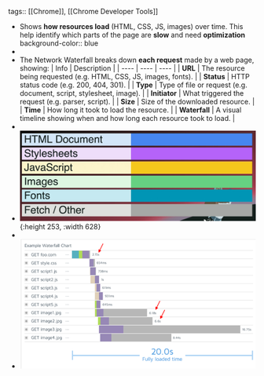 tags:: [[Chrome]], [[Chrome Developer Tools]]

- Shows **how resources load** (HTML, CSS, JS, images) over time.  This help identify which parts of the page are **slow** and need **optimization**
  background-color:: blue
-
- The Network Waterfall breaks down **each request** made by a web page, showing:
  | Info | Description |
  | ---- | ---- | ---- |
  | **URL** | The resource being requested (e.g. HTML, CSS, JS, images, fonts). |
  | **Status** | HTTP status code (e.g. 200, 404, 301). |
  | **Type** | Type of file or request (e.g. document, script, stylesheet, image). |
  | **Initiator** | What triggered the request (e.g. parser, script). |
  | **Size** | Size of the downloaded resource. |
  | **Time** | How long it took to load the resource. |
  | **Waterfall** | A visual timeline showing when and how long each resource took to load. |
-
- ![image.png](../assets/image_1756288993524_0.png){:height 253, :width 628}
-
- ![image.png](../assets/image_1756294968096_0.png)